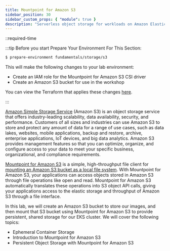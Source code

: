 ```yaml
---
title: Mountpoint for Amazon S3
sidebar_position: 30
sidebar_custom_props: { "module": true }
description: "Serverless object storage for workloads on Amazon Elastic Kubernetes Service with Amazon S3."
---
```


::required-time

:::tip Before you start
Prepare Your Environment For This Section:

```bash timeout=1800 wait=30
$ prepare-environment fundamentals/storage/s3
```

This will make the following changes to your lab environment:

- Create an IAM role for the Mountpoint for Amazon S3 CSI driver
- Create an Amazon S3 bucket for use in the workshop

You can view the Terraform that applies these changes [here](https://github.com/VAR::MANIFESTS_OWNER/VAR::MANIFESTS_REPOSITORY/tree/VAR::MANIFESTS_REF/manifests/modules/fundamentals/storage/s3/.workshop/terraform).

:::

[Amazon Simple Storage Service](https://docs.aws.amazon.com/AmazonS3/latest/userguide/Welcome.html) (Amazon S3) is an object storage service that offers industry-leading scalability, data availability, security, and performance. Customers of all sizes and industries can use Amazon S3 to store and protect any amount of data for a range of use cases, such as data lakes, websites, mobile applications, backup and restore, archive, enterprise applications, IoT devices, and big data analytics. Amazon S3 provides management features so that you can optimize, organize, and configure access to your data to meet your specific business, organizational, and compliance requirements.

[Mountpoint for Amazon S3](https://github.com/awslabs/mountpoint-s3) is a simple, high-throughput file client for [mounting an Amazon S3 bucket as a local file system](https://aws.amazon.com/blogs/storage/the-inside-story-on-mountpoint-for-amazon-s3-a-high-performance-open-source-file-client/). With Mountpoint for Amazon S3, your applications can access objects stored in Amazon S3 through file operations like open and read. Mountpoint for Amazon S3 automatically translates these operations into S3 object API calls, giving your applications access to the elastic storage and throughput of Amazon S3 through a file interface.

In this lab, we will create an Amazon S3 bucket to store our images, and then mount that S3 bucket using Mountpoint for Amazon S3 to provide persistent, shared storage for our EKS cluster. We will cover the following topics:

- Ephemeral Container Storage
- Introduction to Mountpoint for Amazon S3
- Persistent Object Storage with Mountpoint for Amazon S3
